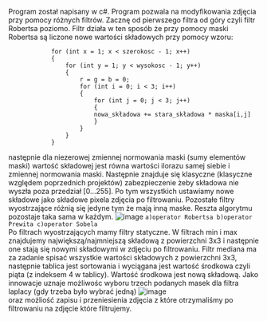 Program został napisany w c#. Program pozwala na modyfikowania zdjęcia przy pomocy różnych filtrów. Zacznę od pierwszego filtra od góry czyli filtr Robertsa poziomo. Filtr działa w ten sposób że  przy pomocy maski Robertsa są liczone nowe wartości składowych przy pomocy wzoru:
```
            for (int x = 1; x < szerokosc - 1; x++)
            {
                for (int y = 1; y < wysokosc - 1; y++)
                {
                    r = g = b = 0;
                    for (int i = 0; i < 3; i++)
                    {
                        for (int j = 0; j < 3; j++)
                        {
                        nowa_składowa += stara_składowa * maska[i,j]
                        }
                    }
                }
            }
  ```
  następnie dla niezerowej zmiennej normowania maski (sumy elementów maski) wartość składowej jest równa wartości ilorazu samej siebie i zmiennej normowania maski. Następnie znajduje się klasyczne (klasyczne względem poprzednich projektów) zabezpieczenie żeby składowa nie wyszła poza przedział [0...255]. Po tym wszystkich ustawiamy nowe składowe jako składowe pixela zdjęcia po filtrowaniu. Pozostałe filtry wyostrzające różnią się jedyne tym że mają inną maske. Reszta algorytmu pozostaje taka sama w każdym.  ![image](https://user-images.githubusercontent.com/80325475/117553605-db6b9600-b052-11eb-9eb4-aaa82797b33b.png)  ``a)operator Robertsa
  b)operator Prewita
  c)operator Sobela
  ``   
 Po filtrach wyostrzających mamy filtry statyczne. W filtrach min i max znajdujemy największą/najmniejszą składową z powierzchni 3x3 i następnie one stają się nowymi składowymi w zdjęciu po filtrowaniu. Filtr mediana ma za zadanie spisać wszystkie wartości składowych z powierzchni 3x3, następnie tablica jest sortowania i wyciągana jest wartość środkowa czyli piąta (z indeksem 4 w tablicy). Wartość środkowa jest nową składową.
  Jako innowacje uznaje możliwośc wyboru trzech podanych masek dla filtra laplacy (gdy trzeba było wybrać jedną)   ![image](https://user-images.githubusercontent.com/80325475/117553583-b6772300-b052-11eb-87ef-0a1a615bc8ba.png)   
 oraz możliość zapisu i przeniesienia zdjęcia z które otrzymaliśmy po filtrowaniu na zdjęcie które filtrujemy.

